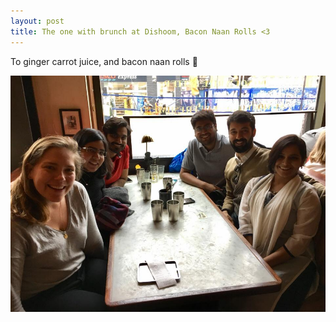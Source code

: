 ```yaml
---
layout: post
title: The one with brunch at Dishoom, Bacon Naan Rolls <3
---
```


To ginger carrot juice, and bacon naan rolls :beers:

![Dishoom](/images/dishoom_b3.jpg)


